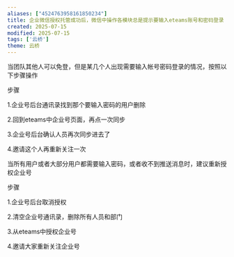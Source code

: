 ```yaml
---
aliases: ["4524763958161850234"]
title: 企业微信授权托管成功后，微信中操作各模块总是提示要输入eteams账号和密码登录 
created: 2025-07-15
modified: 2025-07-15
tags: ['云桥']
theme: 云桥
---
```


当团队其他人可以免登，但是某几个人出现需要输入帐号密码登录的情况，按照以下步骤操作

步骤

1.企业号后台通讯录找到那个要输入密码的用户删除

2.回到eteams中企业号页面，再点一次同步

3.企业号后台确认人员再次同步进去了

4.邀请这个人再重新关注一次

当所有用户或者大部分用户都需要输入密码，或者收不到推送消息时，建议重新授权企业号

步骤

1.企业号后台取消授权

2.清空企业号通讯录，删除所有人员和部门

3.从eteams中授权企业号

4.邀请大家重新关注企业号